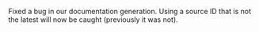Fixed a bug in our documentation generation. Using a source ID that is not the latest will now be caught (previously it was not).
